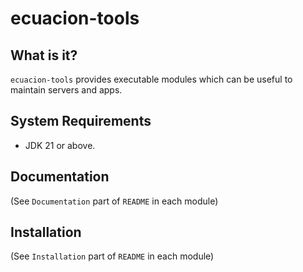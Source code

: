 # ecuacion-tools

## What is it?

`ecuacion-tools` provides executable modules which can be useful to maintain servers and apps.

## System Requirements

- JDK 21 or above.

## Documentation

(See `Documentation` part of `README` in each module)

## Installation

(See `Installation` part of `README` in each module)
